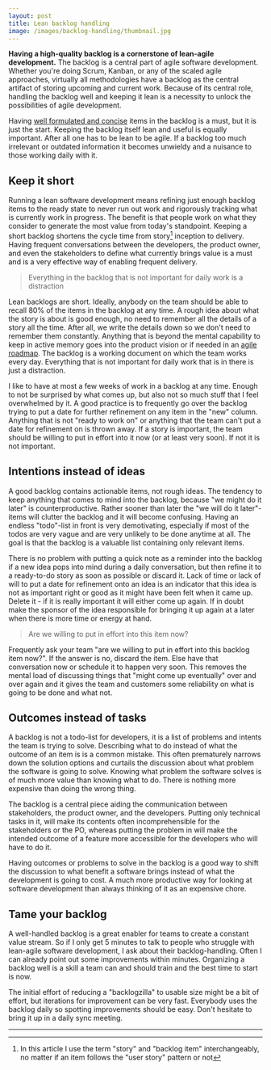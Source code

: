 ```yaml
---
layout: post
title: Lean backlog handling
image: /images/backlog-handling/thumbnail.jpg
---
```


**Having a high-quality backlog is a cornerstone of lean-agile development.** The backlog is a central part of agile software development. Whether you're doing Scrum, Kanban, or any of the scaled agile approaches, virtually all methodologies have a backlog as the central artifact of storing upcoming and current work. Because of its central role, handling the backlog well and keeping it lean is a necessity to unlock the possibilities of agile development. 

Having [well formulated and concise](https://dominikberner.ch/the-art-of-slicing/) items in the backlog is a must, but it is just the start. Keeping the backlog itself lean and useful is equally important. After all one has to be lean to be agile. If a backlog too much irrelevant or outdated information it becomes unwieldy and a nuisance to those working daily with it. 

## Keep it short

Running a lean software development means refining just enough backlog items to the ready state to never run out work and rigorously tracking what is currently work in progress. The benefit is that people work on what they consider to generate the most value from today's standpoint. Keeping a short backlog shortens the cycle time from story[^1] inception to delivery. Having frequent conversations between the developers, the product owner, and even the stakeholders to define what currently brings value is a must and is a very effective way of enabling frequent delivery.

> Everything in the backlog that is not important for daily work is a distraction

Lean backlogs are short. Ideally, anybody on the team should be able to recall 80% of the items in the backlog at any time. A rough idea about what the story is about is good enough, no need to remember all the details of a story all the time. After all, we write the details down so we don't need to remember them constantly. 
Anything that is beyond the mental capability to keep in active memory goes into the product vision or if needed in an [agile roadmap](https://dominikberner.ch/Agile-Roadmapping/). The backlog is a working document on which the team works every day. Everything that is not important for daily work that is in there is just a distraction. 

I like to have at most a few weeks of work in a backlog at any time. Enough to not be surprised by what comes up, but also not so much stuff that I feel overwhelmed by it. 
A good practice is to frequently go over the backlog trying to put a date for further refinement on any item in the "new" column. Anything that is not "ready to work on" or anything that the team can't put a date for refinement on is thrown away. If a story is important, the team should be willing to put in effort into it now (or at least very soon). If not it is not important. 

## Intentions instead of ideas

A good backlog contains actionable items, not rough ideas. The tendency to keep anything that comes to mind into the backlog, because "we might do it later" is counterproductive. Rather sooner than later the "we will do it later"-items will clutter the backlog and it will become confusing. Having an endless "todo"-list in front is very demotivating, especially if most of the todos are very vague and are very unlikely to be done anytime at all. The goal is that the backlog is a valuable list containing only relevant items.

There is no problem with putting a quick note as a reminder into the backlog if a new idea pops into mind during a daily conversation, but then refine it to a ready-to-do story as soon as possible or discard it.
Lack of time or lack of will to put a date for refinement onto an idea is an indicator that this idea is not as important right or good as it might have been felt when it came up. Delete it - if it is really important it will either come up again. If in doubt make the sponsor of the idea responsible for bringing it up again at a later when there is more time or energy at hand. 

> Are we willing to put in effort into this item now?

Frequently ask your team "are we willing to put in effort into this backlog item now?". If the answer is no, discard the item. Else have that conversation now or schedule it to happen very soon. This removes the mental load of discussing things that "might come up eventually" over and over again and it gives the team and customers some reliability on what is going to be done and what not. 

## Outcomes instead of tasks

A backlog is not a todo-list for developers, it is a list of problems and intents the team is trying to solve. Describing what to do instead of what the outcome of an item is is a common mistake. This often prematurely narrows down the solution options and curtails the discussion about what problem the software is going to solve. Knowing what problem the software solves is of much more value than knowing what to do. There is nothing more expensive than doing the wrong thing. 

The backlog is a central piece aiding the communication between stakeholders, the product owner, and the developers. Putting only technical tasks in it, will make its contents often incomprehensible for the stakeholders or the PO, whereas putting the problem in will make the intended outcome of a feature more accessible for the developers who will have to do it. 

Having outcomes or problems to solve in the backlog is a good way to shift the discussion to what benefit a software brings instead of what the development is going to cost. A much more productive way for looking at software development than always thinking of it as an expensive chore. 

## Tame your backlog

A well-handled backlog is a great enabler for teams to create a constant value stream. So if I only get 5 minutes to talk to people who struggle with lean-agile software development, I ask about their backlog-handling. Often I can already point out some improvements within minutes. Organizing a backlog well is a skill a team can and should train and the best time to start is now. 

The initial effort of reducing a "backlogzilla" to usable size might be a bit of effort, but iterations for improvement can be very fast. Everybody uses the backlog daily so spotting improvements should be easy. Don't hesitate to bring it up in a daily sync meeting.  

---

[^1]: In this article I use the term "story" and "backlog item" interchangeably, no matter if an item follows the "user story" pattern or not